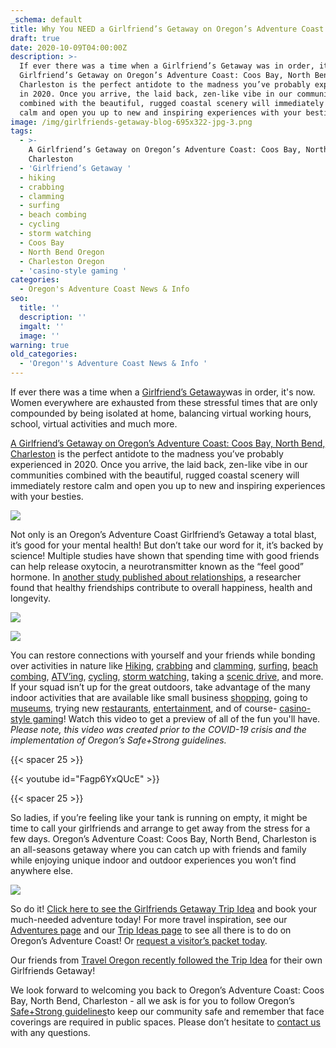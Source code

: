 ```yaml
---
_schema: default
title: Why You NEED a Girlfriend’s Getaway on Oregon’s Adventure Coast
draft: true
date: 2020-10-09T04:00:00Z
description: >-
  If ever there was a time when a Girlfriend’s Getaway was in order, it's now. A
  Girlfriend’s Getaway on Oregon’s Adventure Coast: Coos Bay, North Bend,
  Charleston is the perfect antidote to the madness you’ve probably experienced
  in 2020. Once you arrive, the laid back, zen-like vibe in our communities
  combined with the beautiful, rugged coastal scenery will immediately restore
  calm and open you up to new and inspiring experiences with your besties.
image: /img/girlfriends-getaway-blog-695x322-jpg-3.png
tags:
  - >-
    A Girlfriend’s Getaway on Oregon’s Adventure Coast: Coos Bay, North Bend,
    Charleston
  - 'Girlfriend’s Getaway '
  - hiking
  - crabbing
  - clamming
  - surfing
  - beach combing
  - cycling
  - storm watching
  - Coos Bay
  - North Bend Oregon
  - Charleston Oregon
  - 'casino-style gaming '
categories:
  - Oregon's Adventure Coast News & Info
seo:
  title: ''
  description: ''
  imgalt: ''
  image: ''
warning: true
old_categories:
  - 'Oregon''s Adventure Coast News & Info '
---
```

If ever there was a time when a [Girlfriend’s Getaway](https://www.oregonsadventurecoast.com/tripideas/a-girlfriends-getaway-on-oregon-s-adventure-coast/)was in order, it's now. Women everywhere are exhausted from these stressful times that are only compounded by being isolated at home, balancing virtual working hours, school, virtual activities and much more.

[A Girlfriend’s Getaway on Oregon’s Adventure Coast: Coos Bay, North Bend, Charleston](https://www.oregonsadventurecoast.com/girlfriends/) is the perfect antidote to the madness you’ve probably experienced in 2020. Once you arrive, the laid back, zen-like vibe in our communities combined with the beautiful, rugged coastal scenery will immediately restore calm and open you up to new and inspiring experiences with your besties.

![](/img/girlfriends-getaway-blog-695x322-jpg-1.png)

Not only is an Oregon’s Adventure Coast Girlfriend’s Getaway a total blast, it’s good for your mental health! But don’t take our word for it, it’s backed by science! Multiple studies have shown that spending time with good friends can help release oxytocin, a neurotransmitter known as the “feel good” hormone. In [another study published about relationships](https://onlinelibrary.wiley.com/doi/abs/10.1111/pere.12187), a researcher found that healthy friendships contribute to overall happiness, health and longevity.

![](/img/girlfriends-getaway-blog-695x322-jpg-2.png)

![](/img/girlfriends-getaway-blog-695x322-jpg.png)

You can restore connections with yourself and your friends while bonding over activities in nature like [Hiking](https://www.oregonsadventurecoast.com/hiking-walking), [crabbing](https://www.oregonsadventurecoast.com/crabbing-clamming) and [clamming](https://www.oregonsadventurecoast.com/clamming), [surfing](https://www.oregonsadventurecoast.com/water-recreation), [beach combing](https://www.oregonsadventurecoast.com/undeveloped-beaches), [ATV’ing](https://www.oregonsadventurecoast.com/atv-motorsports), [cycling](https://www.oregonsadventurecoast.com/cycling), [storm watching](https://www.oregonsadventurecoast.com/storm-watching), taking a [scenic drive](https://www.oregonsadventurecoast.com/scenic-drives), and more. If your squad isn’t up for the great outdoors, take advantage of the many indoor activities that are available like small business [shopping](https://www.oregonsadventurecoast.com/shopping), going to [museums](https://www.oregonsadventurecoast.com/art-history-culture), trying new [restaurants](https://www.oregonsadventurecoast.com/dining), [entertainment](https://www.oregonsadventurecoast.com/entertainment-and-nightlife), and of course- [casino-style gaming](https://www.oregonsadventurecoast.com/gaming)! Watch this video to get a preview of all of the fun you'll have. *Please note, this video was created prior to the COVID-19 crisis and the implementation of Oregon’s* *Safe+Strong guidelines.*

{{< spacer 25 >}}

{{< youtube id="Fagp6YxQUcE" >}}

{{< spacer 25 >}}

So ladies, if you’re feeling like your tank is running on empty, it might be time to call your girlfriends and arrange to get away from the stress for a few days. Oregon’s Adventure Coast: Coos Bay, North Bend, Charleston is an all-seasons getaway where you can catch up with friends and family while enjoying unique indoor and outdoor experiences you won’t find anywhere else.

![](/img/girlfriends-getaway-blog-695x322-jpg-4.png)

So do it! [Click here to see the Girlfriends Getaway Trip Idea](https://www.oregonsadventurecoast.com/tripideas/a-girlfriends-getaway-on-oregon-s-adventure-coast/) and book your much-needed adventure today! For more travel inspiration, see our [Adventures page](https://www.oregonsadventurecoast.com/adventures) and our [Trip Ideas page](https://www.oregonsadventurecoast.com/tripideas) to see all there is to do on Oregon’s Adventure Coast! Or [request a visitor’s packet today](https://www.oregonsadventurecoast.com/contact/#contactform).

Our friends from [Travel Oregon recently followed the Trip Idea](https://traveloregon.com/things-to-do/trip-ideas/favorite-trips/girls-getaway-southern-oregon-coast/) for their own Girlfriends Getaway!

We look forward to welcoming you back to Oregon’s Adventure Coast: Coos Bay, North Bend, Charleston - all we ask is for you to follow Oregon’s [Safe+Strong guidelines](https://coronavirus.oregon.gov/Pages/default.aspx#:~:text=Oregonians%20must%20come%20together%20to,once%20it's%20available%20to%20you)to keep our community safe and remember that face coverings are required in public spaces. Please don’t hesitate to [contact us](https://www.oregonsadventurecoast.com/contact/) with any questions.